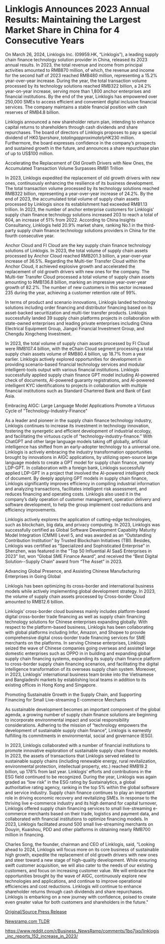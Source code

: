 # Linklogis Announces 2023 Annual Results: Maintaining the Largest Market Share in China for 4 Consecutive Years

On March 26, 2024, Linklogis Inc. (09959.HK, “Linklogis”), a leading supply chain finance technology solution provider in China, released its 2023 annual results. In 2023, the total revenue and income from principal activities amounted to RMB870 million, of which, the revenue and income for the second half of 2023 reached RMB480 million, representing a 15.2% year-over-year increase. During the year, the total transaction volume processed by its technology solutions reached RMB322 billion, a 24.2% year-on-year increase, serving more than 1,800 anchor enterprises and financial institutions. By the end of the year, Linklogis has empowered over 250,000 SMEs to access efficient and convenient digital inclusive financial services. The company maintains a stable financial position with cash reserves of RMB4.8 billion.

Linklogis announced a new shareholder return plan, intending to enhance capital returns to shareholders through cash dividends and share repurchases. The board of directors of Linklogis proposes to pay a special dividend of HK$0.1 per share, totaling approximately HK$230 million. Furthermore, the board expresses confidence in the company’s prospects and sustained growth in the future, and announces a share repurchase plan of up to US$100 million.

Accelerating the Replacement of Old Growth Drivers with New Ones, the Accumulated Transaction Volume Surpasses RMB1 Trillion

In 2023, Linklogis expedited the replacement of old growth drivers with new ones, continuously enhancing the resilience of its business development. The total transaction volume processed by its technology solutions reached RMB322 billion, representing a year-over-year increase of 24.2%. By the end of 2023, the accumulated total volume of supply chain assets processed by Linklogis since its establishment had exceeded RMB1.13 trillion. In 2023, the number of anchor enterprise customers for Linklogis’ supply chain finance technology solutions increased 203 to reach a total of 604, an increase of 51% from 2022. According to China Insights Consultancy, Linklogis held 20.9% market share, ranking No.1 in the third-party supply chain finance technology solutions providers in China for the fourth consecutive year.

Anchor Cloud and FI Cloud are the key supply chain finance technology solutions of Linklogis. In 2023, the total volume of supply chain assets processed by Anchor Cloud reached RMB201.3 billion, a year-over-year increase of 36.5%. Regarding the Multi-tier Transfer Cloud within the Anchor Cloud, it achieved explosive growth and accelerated the replacement of old growth drivers with new ones for the company. The Multi-tier Transfer Cloud processed a total volume of supply chain assets amounting to RMB136.8 billion, marking an impressive year-over-year growth of 82.2%. The number of new customers in this sector increased 235 during the year, achieving a customer retention rate of 99%.

In terms of product and scenario innovations, Linklogis landed technology solutions including order financing and distributor financing based on its asset-backed securitization and multi-tier transfer products. Linklogis successfully landed 39 supply chain platforms projects in collaboration with state-owned enterprises and leading private enterprises including China Electrical Equipment Group, Jiangxi Financial Investment Group, and Chengdu Xingcheng Investment.

In 2023, the total volume of supply chain assets processed by FI Cloud were RMB107.4 billion, with the eChain Cloud segment processing a total supply chain assets volume of RMB80.4 billion, up 18.7% from a year earlier. Linklogis actively explored opportunities for development in providing scenario-based financial technology services and modular intelligent-tools output with various financial institutions. Linklogis successfully applied supply chain finance GPT model including AI-powered check of documents, AI-powered guaranty registrations, and AI-powered intelligent KYC identifications to projects in collaboration with multiple financial institutions such as Standard Chartered Bank and Bank of East Asia.

Embracing AIGC: Large Language Model Applications Promote a Virtuous Cycle of "Technology-Industry-Finance"

As a leader and pioneer in the supply chain finance technology industry, Linklogis continues to increase its investment in technology innovation, fostering the synergetic and efficient development of industrial ecology, and facilitating the virtuous cycle of “technology-industry-finance.” With ChatGPT and other large language models taking off globally, artificial intelligence has shifted from an early-adopter technology to a universal one. Linklogis is actively embracing the industry transformation opportunities brought by innovations in AIGC applications, by utilizing open-source large language models to create a GPT model for supply chain finance, namely LDP-GPT. In collaboration with a foreign bank, Linklogis successfully applied LDP-GPT in a project that involved the AI-powered intelligent check of document. By deeply applying GPT models in supply chain finance, Linklogis significantly improves efficiency in compiling industrial information and analyzing transactions, facilitates intelligent risk assessment, and reduces financing and operating costs. Linklogis also used it in the company’s daily operation of customer management, operation delivery and software development, to help the group implement cost reductions and efficiency improvements.

Linklogis actively explores the application of cutting-edge technologies, such as blockchain, big data, and privacy computing. In 2023, Linklogis was successfully certified as Global Software Development Capability Maturity Model Integration (CMMI) Level 5, and was awarded as an “Outstanding Contribution Institution” by Trusted Blockchain Initiatives (TBI). Besides, Linklogis was certified as “Specialized and Sophisticated Enterprise” in Shenzhen, was featured in the "Top 50 Influential AI SaaS Enterprises in 2023" list, won “Global SME Finance Award”, and received the “Best Digital Solution--Supply Chain” award from “The Asset” in 2023.

Advancing Global Presence, and Assisting Chinese Manufacturing Enterprises in Going Global

Linklogis has been optimizing its cross-border and international business models while actively implementing global development strategy. In 2023, the volume of supply chain assets processed by Cross-border Cloud amounted to RMB12.6 billion.

Linklogis’ cross-border cloud business mainly includes platform-based digital cross-border trade financing as well as supply chain financing technology solutions for Chinese enterprises expanding globally. With respect to the platform-based business, Linklogis has been collaborating with global platforms including Infor, Amazon, and Shopee to provide comprehensive digital cross-border trade financing services for SME merchants on the platforms. In serving Chinese enterprises, Linklogis seized the wave of Chinese companies going overseas and assisted large domestic enterprises such as OPPO in in building and expanding global supply chain financing systems, expanding its supply chain finance platform to cross-border supply chain financing scenarios, and facilitating the digital intelligence transformation of its overseas supply chain system. Moreover, in 2023, Linklogis’ international business team broke into the Vietnamese and Bangladeshi markets by establishing local teams in addition to its existing offices in Hong Kong and Singapore.

Promoting Sustainable Growth in the Supply Chain, and Supporting Financing for Small Live-streaming E-commerce Merchants

As sustainable development becomes an important component of the global agenda, a growing number of supply chain finance solutions are beginning to incorporate environmental impact and social responsibility considerations. Adhering to the mission of “technology empowers the development of sustainable supply chain finance”, Linklogis is earnestly fulfilling its commitments in environmental, social and governance (ESG).

In 2023, Linklogis collaborated with a number of financial institutions to promote innovative exploration of sustainable supply chain finance models. In 2023, the assets of transactions that Linklogis served related to sustainable supply chains (including renewable energy, rural revitalization, environmental protection, intellectual property, etc.) reached RMB19.2 billion, up 178% from last year. Linklogis’ efforts and contributions in the ESG field continued to be recognized. During the year, Linklogis was again graded as “low risk” in the ESG rating by Sustainalytics, a global authoritative rating agency, ranking in the top 5% within the global software and service industry. Supply chain finance continues to play an important role in driving economic recovery and revitalizing SMEs. In response to the thriving live e-commerce industry and its high demand for capital turnover, Linklogis offered supply chain financing services to small live-streaming e-commerce merchants based on their trade, logistics and payment data, and collaborated with financial institutions to optimize financing models. In 2023, Linklogis facilitated around 500 small live-streaming merchants on Douyin, Kuaishou, PDD and other platforms in obtaining nearly RMB700 million in financing.

Charles Song, the founder, chairman and CEO of Linklogis, said, “Looking ahead to 2024, Linklogis will focus more on its core business of sustainable high growth, expedite the replacement of old growth drivers with new ones and steer toward a new stage of high-quality development. While ensuring swift customer acquisition, we will also cater to the needs of our existing customers, and focus on increasing customer value. We will embrace the opportunities brought by the wave of AIGC, continuously explore new technologies and applications, and continue to improve operational efficiencies and cost reductions. Linklogis will continue to enhance shareholder returns through cash dividends and share repurchases. Linklogis is embarking on a new journey with confidence, poised to create even greater value for both customers and shareholders in the future." 

[Original/Source Press Release](https://blockchainwire.io/press-release/linklogis-announces-2023-annual-results-maintaining-the-largest-market-share-in-china-for-4-consecutive-years)
                    

[Newsramp.com TLDR](None) 

https://www.reddit.com/r/Business_NewsRamp/comments/1bo7jxo/linklogis_inc_reports_152_increase_in_2023/